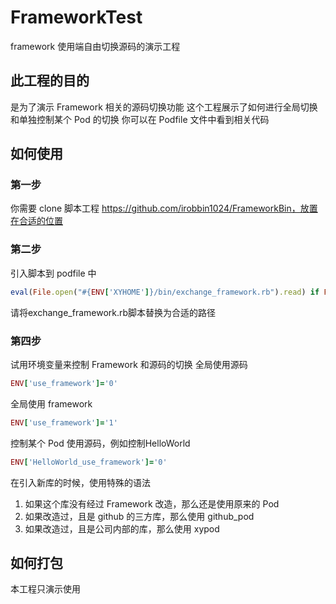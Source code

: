 # FrameworkTest
framework 使用端自由切换源码的演示工程

## 此工程的目的
是为了演示 Framework 相关的源码切换功能
这个工程展示了如何进行全局切换和单独控制某个 Pod 的切换
你可以在 Podfile 文件中看到相关代码

## 如何使用
### 第一步
你需要 clone 脚本工程 https://github.com/irobbin1024/FrameworkBin，放置在合适的位置

### 第二步
引入脚本到 podfile 中
```ruby
eval(File.open("#{ENV['XYHOME']}/bin/exchange_framework.rb").read) if File.exist? "#{ENV['XYHOME']}/bin/exchange_framework.rb"
```
请将exchange_framework.rb脚本替换为合适的路径

### 第四步
试用环境变量来控制 Framework 和源码的切换
全局使用源码
```ruby
ENV['use_framework']='0'
```

全局使用 framework
```ruby
ENV['use_framework']='1'
```

控制某个 Pod 使用源码，例如控制HelloWorld
```ruby
ENV['HelloWorld_use_framework']='0'
```

在引入新库的时候，使用特殊的语法
1. 如果这个库没有经过 Framework 改造，那么还是使用原来的 Pod
2. 如果改造过，且是 github 的三方库，那么使用 github_pod
3. 如果改造过，且是公司内部的库，那么使用 xypod

## 如何打包
本工程只演示使用
